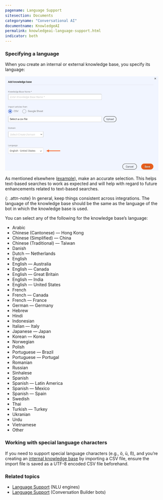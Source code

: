 ```yaml
---
pagename: Language Support
sitesection: Documents
categoryname: "Conversational AI"
documentname: KnowledgeAI
permalink: knowledgeai-language-support.html
indicator: both
---
```


### Specifying a language

When you create an internal or external knowledge base, you specify its language:

<img class="fancyimage" alt="Specify knowledge base language" style="width:700px" src="img/ConvoBuilder/kai_kblanguage.png">

As mentioned elsewhere ([example](knowledgeai-internal-knowledge-bases-knowledge-bases.html#add-an-internal-knowledge-base)), make an accurate selection. This helps text-based searches to work as expected and will help with regard to future enhancements related to text-based searches.

{: .attn-note}
In general, keep things consistent across integrations. The language of the knowledge base should be the same as the language of the bot in which the knowledge base is used.

You can select any of the following for the knowledge base’s language:

* Arabic
* Chinese (Cantonese) — Hong Kong
* Chinese (Simplified) — China
* Chinese (Traditional) — Taiwan
* Danish
* Dutch — Netherlands
* English
* English — Australia
* English — Canada
* English — Great Britain
* English — India
* English — United States
* French
* French — Canada
* French — France
* German — Germany
* Hebrew
* Hindi
* Indonesian
* Italian — Italy
* Japanese — Japan
* Korean — Korea
* Norwegian
* Polish
* Portuguese — Brazil
* Portuguese — Portugal
* Romanian
* Russian
* Sinhalese
* Spanish
* Spanish — Latin America
* Spanish — Mexico
* Spanish — Spain
* Swedish
* Thai
* Turkish — Turkey
* Ukranian
* Urdu
* Vietnamese
* Other

### Working with special language characters

If you need to support special language characters (e.g., ö, ü, ß), and you’re creating an [internal knowledge base](knowledgeai-internal-knowledge-bases-introduction.html) by importing a CSV file, ensure the import file is saved as a UTF-8 encoded CSV file beforehand.

### Related topics
* [Language Support](intent-manager-natural-language-understanding-language-support.html) (NLU engines)
* [Language Support](conversation-builder-bots-language-support.html) (Conversation Builder bots)
